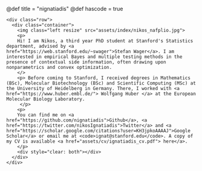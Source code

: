 @def title = "nignatiadis"
@def hascode = true
<!-- by default hasmath=true, hascode=false, you can change this in config
by setting hasmath = false for instance and just setting it to true where
appropriate -->

~~~
<div class="row">
  <div class="container">
    <img class="left resize" src="assets/index/nikos_nafplio.jpg">
    <p>
    Hi! I am Nikos, a third year PhD student at Stanford's Statistics department, advised by <a href="https://web.stanford.edu/~swager">Stefan Wager</a>. I am interested in empirical Bayes and multiple testing methods in the presence of contextual side information, often drawing upon nonparametrics and convex optimization.
    </>
    <p> Before coming to Stanford, I received degrees in Mathematics (BSc), Molecular Biotechnology (BSc) and Scientific Computing (MSc) at the University of Heidelberg in Germany. There, I worked with <a href="https://www.huber.embl.de/"> Wolfgang Huber </a> at the European Molecular Biology Laboratory.
     </p>
    <p>
    You can find me on <a href="https://github.com/nignatiadis">Github</a>, <a href="https://twitter.com/nikosIgnatiadis">Twitter</a> and <a href="https://scholar.google.com/citations?user=KH3jpkoAAAAJ">Google Scholar</a> or email me at <code>ignat@stanford.edu</code>. A copy of my CV is available <a href="assets/cv/ignatiadis_cv.pdf"> here</a>.
    </p>
    <div style="clear: both"></div>      
  </div>
</div>
~~~
